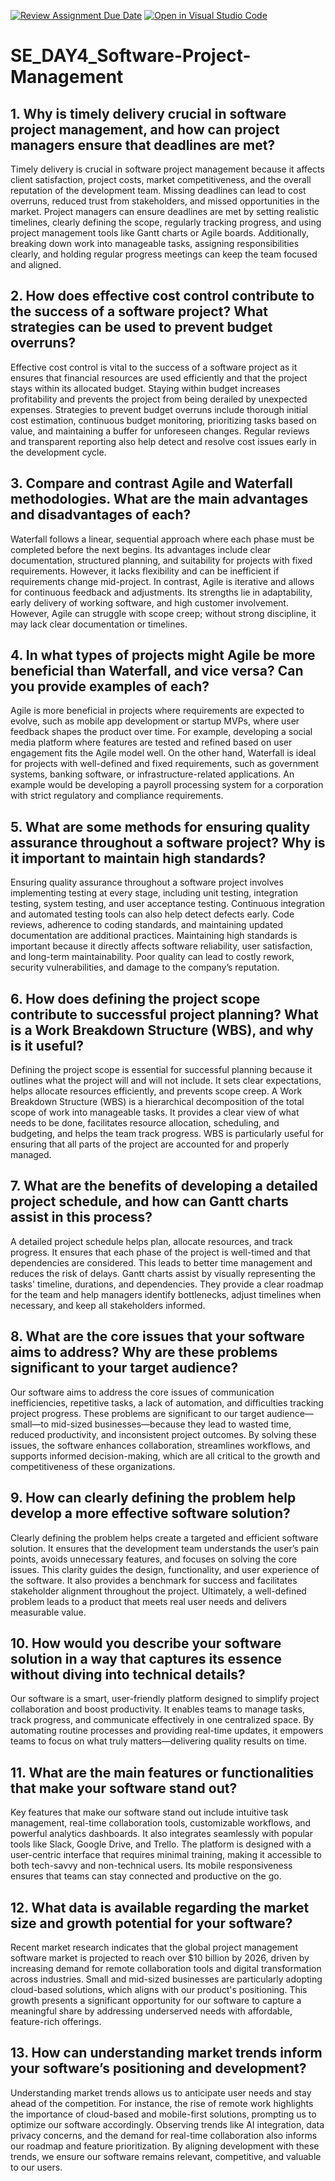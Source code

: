 [![Review Assignment Due Date](https://classroom.github.com/assets/deadline-readme-button-22041afd0340ce965d47ae6ef1cefeee28c7c493a6346c4f15d667ab976d596c.svg)](https://classroom.github.com/a/9pw6JKcu)
[![Open in Visual Studio Code](https://classroom.github.com/assets/open-in-vscode-2e0aaae1b6195c2367325f4f02e2d04e9abb55f0b24a779b69b11b9e10269abc.svg)](https://classroom.github.com/online_ide?assignment_repo_id=19003337&assignment_repo_type=AssignmentRepo)
# SE_DAY4_Software-Project-Management
## 1. Why is timely delivery crucial in software project management, and how can project managers ensure that deadlines are met?
Timely delivery is crucial in software project management because it affects client satisfaction, project costs, market competitiveness, and the overall reputation of the development team. Missing deadlines can lead to cost overruns, reduced trust from stakeholders, and missed opportunities in the market. Project managers can ensure deadlines are met by setting realistic timelines, clearly defining the scope, regularly tracking progress, and using project management tools like Gantt charts or Agile boards. Additionally, breaking down work into manageable tasks, assigning responsibilities clearly, and holding regular progress meetings can keep the team focused and aligned.

## 2. How does effective cost control contribute to the success of a software project? What strategies can be used to prevent budget overruns?
Effective cost control is vital to the success of a software project as it ensures that financial resources are used efficiently and that the project stays within its allocated budget. Staying within budget increases profitability and prevents the project from being derailed by unexpected expenses. Strategies to prevent budget overruns include thorough initial cost estimation, continuous budget monitoring, prioritizing tasks based on value, and maintaining a buffer for unforeseen changes. Regular reviews and transparent reporting also help detect and resolve cost issues early in the development cycle.

## 3. Compare and contrast Agile and Waterfall methodologies. What are the main advantages and disadvantages of each?
Waterfall follows a linear, sequential approach where each phase must be completed before the next begins. Its advantages include clear documentation, structured planning, and suitability for projects with fixed requirements. However, it lacks flexibility and can be inefficient if requirements change mid-project. In contrast, Agile is iterative and allows for continuous feedback and adjustments. Its strengths lie in adaptability, early delivery of working software, and high customer involvement. However, Agile can struggle with scope creep; without strong discipline, it may lack clear documentation or timelines.

## 4. In what types of projects might Agile be more beneficial than Waterfall, and vice versa? Can you provide examples of each?
Agile is more beneficial in projects where requirements are expected to evolve, such as mobile app development or startup MVPs, where user feedback shapes the product over time. For example, developing a social media platform where features are tested and refined based on user engagement fits the Agile model well. On the other hand, Waterfall is ideal for projects with well-defined and fixed requirements, such as government systems, banking software, or infrastructure-related applications. An example would be developing a payroll processing system for a corporation with strict regulatory and compliance requirements.

## 5. What are some methods for ensuring quality assurance throughout a software project? Why is it important to maintain high standards?
Ensuring quality assurance throughout a software project involves implementing testing at every stage, including unit testing, integration testing, system testing, and user acceptance testing. Continuous integration and automated testing tools can also help detect defects early. Code reviews, adherence to coding standards, and maintaining updated documentation are additional practices. Maintaining high standards is important because it directly affects software reliability, user satisfaction, and long-term maintainability. Poor quality can lead to costly rework, security vulnerabilities, and damage to the company’s reputation.

## 6. How does defining the project scope contribute to successful project planning? What is a Work Breakdown Structure (WBS), and why is it useful?
Defining the project scope is essential for successful planning because it outlines what the project will and will not include. It sets clear expectations, helps allocate resources efficiently, and prevents scope creep. A Work Breakdown Structure (WBS) is a hierarchical decomposition of the total scope of work into manageable tasks. It provides a clear view of what needs to be done, facilitates resource allocation, scheduling, and budgeting, and helps the team track progress. WBS is particularly useful for ensuring that all parts of the project are accounted for and properly managed.

## 7. What are the benefits of developing a detailed project schedule, and how can Gantt charts assist in this process?
A detailed project schedule helps plan, allocate resources, and track progress. It ensures that each phase of the project is well-timed and that dependencies are considered. This leads to better time management and reduces the risk of delays. Gantt charts assist by visually representing the tasks' timeline, durations, and dependencies. They provide a clear roadmap for the team and help managers identify bottlenecks, adjust timelines when necessary, and keep all stakeholders informed.

## 8. What are the core issues that your software aims to address? Why are these problems significant to your target audience?
Our software aims to address the core issues of communication inefficiencies, repetitive tasks, a lack of automation, and difficulties tracking project progress. These problems are significant to our target audience—small—to mid-sized businesses—because they lead to wasted time, reduced productivity, and inconsistent project outcomes. By solving these issues, the software enhances collaboration, streamlines workflows, and supports informed decision-making, which are all critical to the growth and competitiveness of these organizations.

## 9. How can clearly defining the problem help develop a more effective software solution?
Clearly defining the problem helps create a targeted and efficient software solution. It ensures that the development team understands the user’s pain points, avoids unnecessary features, and focuses on solving the core issues. This clarity guides the design, functionality, and user experience of the software. It also provides a benchmark for success and facilitates stakeholder alignment throughout the project. Ultimately, a well-defined problem leads to a product that meets real user needs and delivers measurable value.


## 10. How would you describe your software solution in a way that captures its essence without diving into technical details?
Our software is a smart, user-friendly platform designed to simplify project collaboration and boost productivity. It enables teams to manage tasks, track progress, and communicate effectively in one centralized space. By automating routine processes and providing real-time updates, it empowers teams to focus on what truly matters—delivering quality results on time.



## 11. What are the main features or functionalities that make your software stand out?

Key features that make our software stand out include intuitive task management, real-time collaboration tools, customizable workflows, and powerful analytics dashboards. It also integrates seamlessly with popular tools like Slack, Google Drive, and Trello. The platform is designed with a user-centric interface that requires minimal training, making it accessible to both tech-savvy and non-technical users. Its mobile responsiveness ensures that teams can stay connected and productive on the go.

## 12. What data is available regarding the market size and growth potential for your software?
Recent market research indicates that the global project management software market is projected to reach over $10 billion by 2026, driven by increasing demand for remote collaboration tools and digital transformation across industries. Small and mid-sized businesses are particularly adopting cloud-based solutions, which aligns with our product's positioning. This growth presents a significant opportunity for our software to capture a meaningful share by addressing underserved needs with affordable, feature-rich offerings.



## 13. How can understanding market trends inform your software’s positioning and development?
Understanding market trends allows us to anticipate user needs and stay ahead of the competition. For instance, the rise of remote work highlights the importance of cloud-based and mobile-first solutions, prompting us to optimize our software accordingly. Observing trends like AI integration, data privacy concerns, and the demand for real-time collaboration also informs our roadmap and feature prioritization. By aligning development with these trends, we ensure our software remains relevant, competitive, and valuable to our users.
